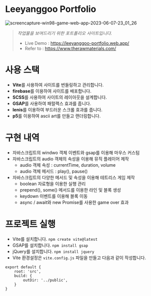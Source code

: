 # Leeyanggoo Portfolio
![screencapture-win98-game-web-app-2023-06-07-23_01_26](https://github.com/leeyanggoo/windows98/assets/125417787/d59d0b0f-6b91-415c-bf58-e14728bc59b6)

> _작업물을 보여드리기 위한 포트폴리오 사이트입니다._
> + Live Demo : https://leeyanggoo-portfolio.web.app/
> + Refer to : https://www.therawmaterials.com/

# 사용 스택
+ **Vite**를 사용하여 사이트를 번들링하고 관리합니다.
+ **firebase**를 이용하여 사이트를 배포합니다.
+ **SCSS**를 사용하여 사이트의 레이아웃을 설계합니다.
+ **GSAP**를 사용하여 패럴랙스 효과를 줍니다.
+ **lenis**를 이용하여 부드러운 스크롤 효과를 줍니다.
+ **p5**를 이용하여 ascii art를 만들고 랜더링합니다.

# 구현 내역
+ 자바스크립트의 windwo 객체 이벤트와 gsap를 이용해 마우스 커스텀
+ 자바스크립트의 audio 객체의 속성을 이용해 뮤직 플레이어 제작
  + audio 객체 속성 : currentTime, duration, volume
  + audio 객체 메서드 : play(), pause()
+ 자바스크립트의 다양한 메서드 및 속성을 이용해 테트리스 게임 제작
  + boolean 자료형을 이용한 실행 관리
  + prepend(), some() 메서드를 이용한 라인 및 블록 생성
  + keydown 이벤트를 이용해 블록 이동
  + async / await와 new Promise를 사용한 game over 효과

# 프로젝트 실행
+ Vite를 설치합니다. `npm create vite@latest`
+ GSAP를 설치합니다. `npm install gsap`
+ jQuery를 설치합니다. `npm install jquery`
+ Vite 환경설정은 `vite.config.js` 파일을 만들고 다음과 같이 작성합니다.

```
export default {
    root: 'src',
    build: {
        outDir: '../public',
    }
}
```
